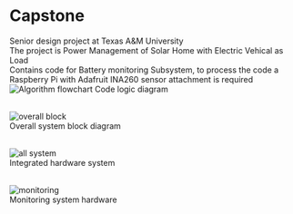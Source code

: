 # Capstone
Senior design project at Texas A&amp;M University
<br/>The project is Power Management of Solar Home with Electric Vehical as Load
<br/> Contains code for Battery monitoring Subsystem, to process the code a Raspberry Pi with Adafruit INA260 sensor attachment is required
![Algorithm flowchart](https://user-images.githubusercontent.com/98476895/188728023-193f8e73-f535-4c23-8602-f33c042d1e49.png)
Code logic diagram

<br/>![overall block](https://user-images.githubusercontent.com/98476895/234091245-fde110b5-4fe7-40c6-9d6b-83f0a35b87d2.JPG)
<br/>Overall system block diagram

<br/>![all system](https://user-images.githubusercontent.com/98476895/234091372-26ddcf9c-8420-4a3c-806e-11fbc8235588.JPG)
<br/>Integrated hardware system 

<br/>![monitoring](https://user-images.githubusercontent.com/98476895/234091572-21bd89fa-5bd7-4123-82c6-6869c3a46558.JPG)
<br/>Monitoring system hardware
